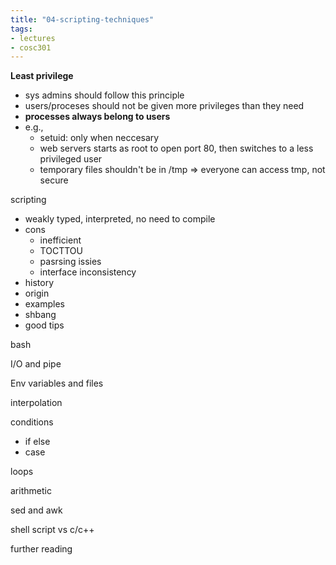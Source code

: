 ```yaml
---
title: "04-scripting-techniques"
tags: 
- lectures
- cosc301
---
```



**Least privilege**
- sys admins should follow this principle
- users/proceses should not be given more privileges than they need
- **processes always belong to users** 
- e.g.,
	- setuid: only when neccesary
	- web servers starts as root to open port 80, then switches to a less privileged user
	- temporary files shouldn't be in /tmp ⇒ everyone can access tmp, not secure

scripting
- weakly typed, interpreted, no need to compile
- cons
	- inefficient
	- TOCTTOU
	- pasrsing issies
	- interface inconsistency
- history
- origin
- examples
- shbang
- good tips

bash

I/O and pipe

Env variables and files

interpolation

conditions
- if else
- case

loops

arithmetic

sed and awk

shell script vs c/c++

further reading
